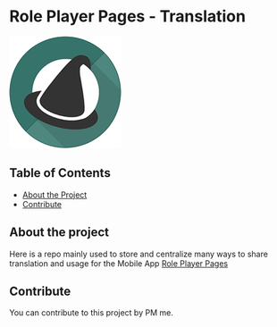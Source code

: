 # Role Player Pages - Translation
![](RPP_Logo.png)

<!-- TABLE OF CONTENTS -->
## Table of Contents

* [About the Project](#about-the-project)
* [Contribute](#contribute)

## About the project

Here is a repo mainly used to store and centralize many ways to share translation and usage for the Mobile App [Role Player Pages](https://play.google.com/store/apps/details?id=com.siryorgan.roleplayerpages)

## Contribute

You can contribute to this project by PM me.
